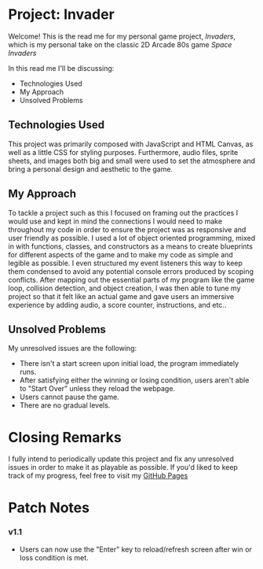 # Project: Invader

Welcome! This is the read me for my personal game project, *Invaders*, which is my personal take on the classic 2D Arcade 80s game *Space Invaders*

In this read me I'll be discussing:

* Technologies Used
* My Approach
* Unsolved Problems

## Technologies Used

This project was primarily composed with JavaScript and HTML Canvas, as well as a little CSS for styling purposes. Furthermore, audio files, sprite sheets, and images both big and small were used to set the atmosphere and bring a personal design and aesthetic to the game.

## My Approach

To tackle a project such as this I focused on framing out the practices I would use and kept in mind the connections I would need to make throughout my code in order to ensure the project was as responsive and user friendly as possible. I used a lot of object oriented programming, mixed in with functions, classes, and constructors as a means to create blueprints for different aspects of the game and to make my code as simple and legible as possible. I even structured my event listeners this way to keep them condensed to avoid any potential console errors produced by scoping conflicts. After mapping out the essential parts of my program like the game loop, collision detection, and object creation, I was then able to tune my project so that it felt like an actual game and gave users an immersive experience by adding audio, a score counter, instructions, and etc..

## Unsolved Problems

My unresolved issues are the following:
 - There isn't a start screen upon initial load, the program immediately runs.
 - After satisfying either the winning or losing condition, users aren't able to "Start Over" unless they reload the webpage.
 - Users cannot pause the game.
 - There are no gradual levels.

 # Closing Remarks

 I fully intend to periodically update this project and fix any unresolved issues in order to make it as playable as possible. If you'd liked to keep track of my progress, feel free to visit my [GitHub Pages](https://c-ggreen.github.io/Invader/)

 # Patch Notes
 ### v1.1
 - Users can now use the "Enter" key to reload/refresh screen after win or loss condition is met.
